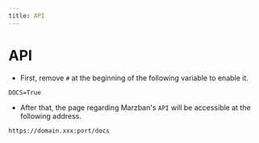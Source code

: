 ```yaml
---
title: API 
---
```


# API

- First, remove `#` at the beginning of the following variable to enable it.

```env
DOCS=True 
```

- After that, the page regarding Marzban's `API` will be accessible at the following address.

```
https://domain.xxx:port/docs
```

